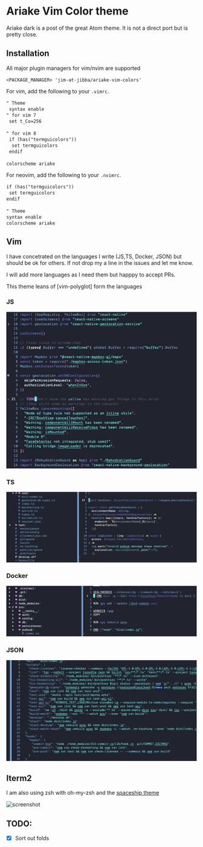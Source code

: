 # Ariake Vim Color theme

Ariake dark is a post of the great Atom theme. It is not a direct port but is pretty close.

## Installation

All major plugin managers for vim/nvim are supported

 ```vim
<PACKAGE_MANAGER> 'jim-at-jibba/ariake-vim-colors'
 ```

For vim, add the following to your `.vimrc`.

 ```viml
" Theme
  syntax enable
" for vim 7
  set t_Co=256

" for vim 8
  if (has("termguicolors"))
   set termguicolors
  endif

colorscheme ariake
 ```

For neovim, add the following to your `.nvimrc`.


```viml
if (has("termguicolors"))
 set termguicolors
endif

" Theme
syntax enable
colorscheme ariake
```
## Vim

I have concetrated on the languages I write (JS,TS, Docker, JSON) but should be ok for others. If not drop my a line in the issues and let me know.
 
I will add more languages as I need them but happpy to accept PRs.

This theme leans of [vim-polyglot] form the languages

### JS
![js](https://github.com/jim-at-jibba/ariake-vim-colors/blob/master/assets/js.png)

### TS

![ts](https://github.com/jim-at-jibba/ariake-vim-colors/blob/master/assets/ts.png)

### Docker

![docker](https://github.com/jim-at-jibba/ariake-vim-colors/blob/master/assets/docker.png)

### JSON

![json](https://github.com/jim-at-jibba/ariake-vim-colors/blob/master/assets/json.png)

## Iterm2

I am also using zsh with oh-my-zsh and the [spaceship theme](https://github.com/denysdovhan/spaceship-zsh-theme)

![screenshot](https://github.com/jim-at-jibba/ariake-theme-iterm2/blob/master/screenshot.png)

## TODO:

- [x] Sort out folds
